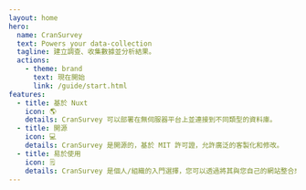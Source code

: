 ```yaml
---
layout: home
hero:
  name: CranSurvey
  text: Powers your data-collection
  tagline: 建立調查、收集數據並分析結果。
  actions:
    - theme: brand
      text: 現在開始
      link: /guide/start.html
features:
  - title: 基於 Nuxt
    icon: 🌎
    details: CranSurvey 可以部署在無伺服器平台上並連接到不同類型的資料庫。
  - title: 開源
    icon: 💻
    details: CranSurvey 是開源的，基於 MIT 許可證，允許廣泛的客製化和修改。
  - title: 易於使用
    icon: 🗒️
    details: CranSurvey 是個人/組織的入門選擇，您可以透過將其與您自己的網站整合來收集資料。
---
```

